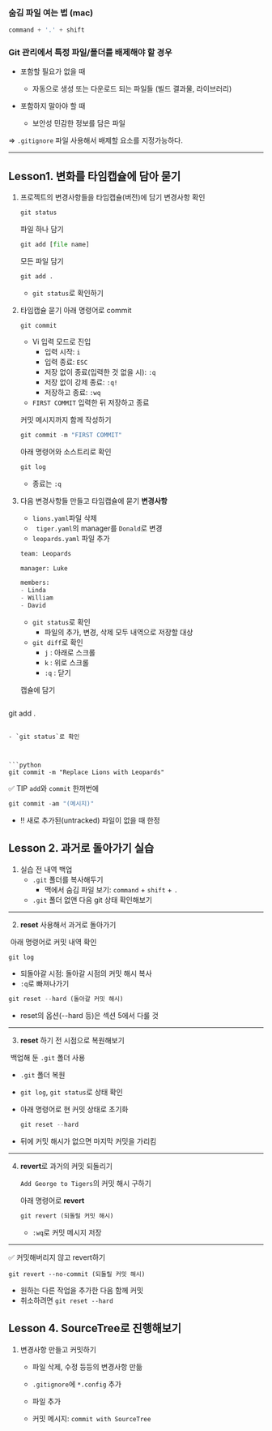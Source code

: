 ### 숨김 파일 여는 법 (mac)

  ```python
command + '.' + shift
  ```

### Git 관리에서 특정 파일/폴더를 배제해야 할 경우

- 포함할 필요가 없을 때
  - 자동으로 생성 또는 다운로드 되는 파일들 (빌드 결과물, 라이브러리)

- 포함하지 말아야 할 때
  - 보안성 민감한 정보를 담은 파일

=> ``.gitignore`` 파일 사용해서 배제할 요소를 지정가능하다.

---

## Lesson1. 변화를 타임캡슐에 담아 묻기

1. 프로젝트의 변경사항들을 타임캡슐(버전)에 담기
   변경사항 확인

   ```python
   git status
   ```

   파일 하나 담기

   ```python
   git add [file name]
   ```

   모든 파일 담기

   ```python
   git add .
   ```

   - ``git status``로 확인하기

2. 타임캡슐 묻기
   아래 명령어로 commit

   ```
   git commit
   ```

   - Vi 입력 모드로 진입
     - 입력 시작: ``i``
     - 입력 종료: ``ESC``
     - 저장 없이 종료(입력한 것 없을 시): ``:q``
     - 저장 없이 강제 종료: ``:q!``
     - 저장하고 종료: ``:wq``
   - ``FIRST COMMIT`` 입력한 뒤 저장하고 종료

   커밋 메시지까지 함께 작성하기

   ```python
   git commit -m "FIRST COMMIT"
   ```

   아래 명령어와 소스트리로 확인

   ```python
   git log
   ```

   - 종료는 ```:q```

3. 다음 변경사항들 만들고 타임캡슐에 묻기
   **변경사항**

   - ```lions.yaml```파일 삭제
   - ``` tiger.yaml```의 manager를 ``Donald``로 변경
   - ```leopards.yaml``` 파일 추가

   ``` python
   team: Leopards
   
   manager: Luke
   
   members:
   - Linda
   - William
   - David
   ```

   - ```git status```로 확인
     - 파일의 추가, 변경, 삭제 모두 내역으로 저장할 대상
   - ``git diff``로 확인
     - `j` : 아래로 스크롤
     - `k` : 위로 스크롤
     - `:q` : 닫기


   캡슐에 담기

   ```python
git add .
   ```

   - `git status`로 확인

     

   ```python
git commit -m "Replace Lions with Leopards"
   ```

   

   ✅ TIP `add`와 `commit` 한꺼번에

   ```python
git commit -am "(메시지)"
   ```

   - ‼️ 새로 추가된(untracked) 파일이 없을 때 한정



## Lesson 2. 과거로 돌아가기 실습

1. 실습 전 내역 백업
   - `.git` 폴더를 복사해두기
     - 맥에서 숨김 파일 보기: `command` + `shift` + `.`
   - `.git` 폴더 없앤 다음 git 상태 확인해보기

---

2. **reset** 사용해서 과거로 돌아가기

​	아래 명령어로 커밋 내역 확인

```python
git log
```

- 되돌아갈 시점: 돌아갈 시점의 커밋 해시 복사
- `:q`로 빠져나가기

```python
git reset --hard (돌아갈 커밋 해시)
```

- reset의 옵션(--hard 등)은 섹션 5에서 다룰 것

-----

3. **reset** 하기 전 시점으로 복원해보기

​	백업해 둔 `.git` 폴더 사용

- `.git` 폴더 복원

- `git log`, `git status`로 상태 확인

- 아래 명령어로 현 커밋 상태로 초기화

  ```python
  git reset --hard
  ```

- 뒤에 커밋 해시가 없으면 마지막 커밋을 가리킴

-----

4. **revert**로 과거의 커밋 되돌리기

   `Add George to Tigers`의 커밋 해시 구하기

   아래 명령어로 **revert**

   ```python
   git revert (되돌릴 커밋 해시)
   ```

   - `:wq`로 커밋 메시지 저장

---

✅ 커밋해버리지 않고 revert하기

```
git revert --no-commit (되돌릴 커밋 해시)
```

- 원하는 다른 작업을 추가한 다음 함께 커밋
- 취소하려면 `git reset --hard`

 

## Lesson 4. SourceTree로 진행해보기

1. 변경사항  만들고 커밋하기

   - 파일 삭제, 수정 등등의 변경사항 만듦

   - `.gitignore`에 `*.config` 추가	

   - 파일 추가

   - 커밋 메시지: `commit with SourceTree`

     